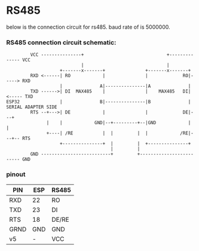 # RS485
below is the connection circuit for rs485. baud rate of is 5000000.
### RS485 connection circuit schematic:
```
         VCC ---------------+                               +-------------- VCC
                            |                               |
                    +-------x-------+               +-------x-------+
         RXD <------| RO            |               |             RO|-----> RXD
                    |              A|---------------|A              |
         TXD ------>| DI  MAX485    |               |    MAX485   DI|<----- TXD
ESP32               |              B|---------------|B              |           SERIAL ADAPTER SIDE
         RTS --+--->| DE            |               |             DE|---+
               |    |            GND|--+---------+--|GND            |   |
               +----| /RE           |  |         |  |            /RE|---+-- RTS
                    +---------------+  |         |  +---------------+
                                       |         |            
         GND --------------------------+         +------------------------- GND
```

### pinout

PIN | ESP	| RS485
--- | ---	| ---
RXD	| 22	| RO
TXD	| 23	| DI
RTS	| 18	| DE/RE
GRND| GND	| GND
v5	| -		| VCC